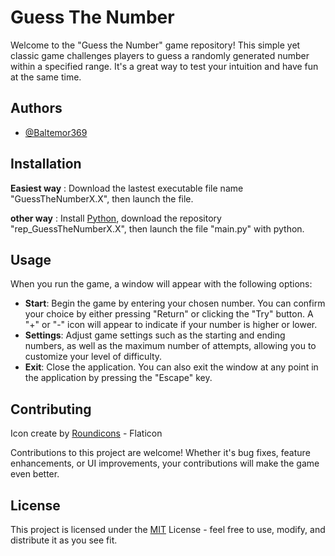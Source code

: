 
# Guess The Number 

Welcome to the "Guess the Number" game repository! This simple yet classic game challenges players to guess a randomly generated number within a specified range. It's a great way to test your intuition and have fun at the same time.


## Authors

- [@Baltemor369](https://github.com/Baltemor369)


## Installation

**Easiest way** : Download the lastest executable file name "GuessTheNumberX.X", then launch the file.

**other way** : Install [Python](https://www.python.org/downloads/), download the repository "rep_GuessTheNumberX.X", then launch the file "main.py" with python.

    
## Usage


When you run the game, a window will appear with the following options:

- **Start**: Begin the game by entering your chosen number. You can confirm your choice by either pressing "Return" or clicking the "Try" button. A "+" or "-" icon will appear to indicate if your number is higher or lower.
- **Settings**: Adjust game settings such as the starting and ending numbers, as well as the maximum number of attempts, allowing you to customize your level of difficulty.
- **Exit**: Close the application. You can also exit the window at any point in the application by pressing the "Escape" key.


## Contributing

Icon create by [Roundicons](https://www.flaticon.com/fr/auteurs/roundicons) - Flaticon

Contributions to this project are welcome! Whether it's bug fixes, feature enhancements, or UI improvements, your contributions will make the game even better.


## License

This project is licensed under the [MIT](https://choosealicense.com/licenses/mit/) License - feel free to use, modify, and distribute it as you see fit.



